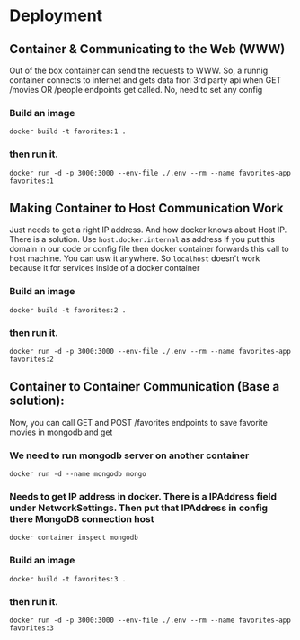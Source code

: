 # Deployment

## Container & Communicating to the Web (WWW)
Out of the box container can send the requests to WWW. So, a runnig container connects to internet and gets data fron 3rd party api when GET /movies OR /people endpoints get called. No, need to set any config

### Build an image
`docker build -t favorites:1 .`

### then run it. 
`docker run -d -p 3000:3000 --env-file ./.env --rm --name favorites-app favorites:1`

## Making Container to Host Communication Work
Just needs to get a right IP address. And how docker knows about Host IP. There is a solution. Use `host.docker.internal` as address If you put this domain in our code or config file then docker container forwards this call to host machine. You can usw it anywhere. So `localhost` doesn't work because it for services inside of a docker container

### Build an image
`docker build -t favorites:2 .`

### then run it. 
`docker run -d -p 3000:3000 --env-file ./.env --rm --name favorites-app favorites:2`

## Container to Container Communication (Base a solution):
Now, you can call GET and POST /favorites endpoints to save favorite movies in mongodb and get

### We need to run mongodb server on another container
`docker run -d --name mongodb mongo`
### Needs to get IP address in docker. There is a IPAddress field under NetworkSettings. Then put that IPAddress in config there MongoDB connection host
`docker container inspect mongodb`

### Build an image
`docker build -t favorites:3 .`

### then run it. 
`docker run -d -p 3000:3000 --env-file ./.env --rm --name favorites-app favorites:3`